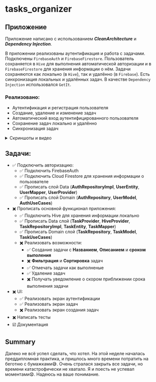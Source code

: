 # tasks_organizer

## Приложение

Приложение написано с использованием ***CleanArchitecture*** и ***Dependency Injection***.

В приложении реализованы аутентификация и работа с задачами. Подключены `FirebaseAuth` и `FirebaseFirestore`. Пользователь сохраняется в `Hive` для выполнения автоматической авторизации и в `FirebaseFirestore` для хранения информации о нём. Задачи сохраняются как локально (в `Hive`), так и удалённо (в `Firebase`). Есть синхронизация локальных и удалённых задач. В качестве `Dependency Injection` использовался `GetIt`.

### Реализовано:
- Аутентификация и регистрация пользователя
- Создание, удаление и изменение задач
- Автоматический вход аутентифицированного пользователя
- Сохранение задач локально и удалённо
- Синхронизация задач


<details>
<summary>Скриншоты и видео</summary>

https://github.com/flutterVlad/tasks_organizer/assets/137285738/45c8f4e3-73b8-4879-bcd1-fe4f2747ef3f

![image](https://github.com/flutterVlad/tasks_organizer/assets/137285738/255e3191-513b-4c9c-bcd6-7a59890e5d8b)
![image](https://github.com/flutterVlad/tasks_organizer/assets/137285738/722b1d75-3935-403e-954a-8cc5e374f458)
![image](https://github.com/flutterVlad/tasks_organizer/assets/137285738/09467298-f53b-486c-bbac-e742c28481c9)
![image](https://github.com/flutterVlad/tasks_organizer/assets/137285738/7cc722ac-7225-4d64-98af-0deba09dadbb)


</details>


## Задачи:
  - ✅ Подключить авторизацию:
      - ✅ Подключить FirebaseAuth
      - ✅ Подключить Cloud Firestore для хранения информации о пользователе
      - ✅ Прописать слой Data (**AuthRepositoryImpl**, **UserEntity**, **UserMapper**, **UserProvider**)
      - ✅ Прописать слой Domain (**AuthRepository**, **UserModel**, **AuthUseCases**)
  - ✖️ Прописать основной функционал приложения:
      - ✅ Подключить Hive для хранения информации локально
      - ✅ Прописать Data слой (**TaskProvider**, **HiveProvider**, **TaskRepositoryImpl**, **TaskEntity**, **TaskMapper**)
      - ✅ Прописать Domain слой (**TaskRepository**, **TaskModel**, **TaskUseCases**)
      - ✖️ Реализовать возможности:
          - ✅ Создание задачи с **Названием**, **Описанием** и **сроком выполения**
          - ✖️ **Фильтрация** и **Сортировка** задач
          - ✅ Отмечать задачи как выполненые
          - ✅ Удаление задач
          - ✖️ Получать уведомление о скором приближении срока выполнения задачи
  - ✖️ UI:
      - ✅ Реализовать экран аутентификации
      - ✅ Реализовать экран задач
      - ✖️ Реализовать экран создания задач
  - ✖️ Написать тесты
  - ☑️ Документация

## Summary

Далеко не всё успел сделать, что хотел. На этой неделе началась преддипломная практика, и пришлось много времени потратить на беготню с бумажками😅. Очень стралася закрыть все задачи, но времени катастрофически не хватало. Я и поесть не успевал моментами😧. Надеюсь на ваше понимание.






